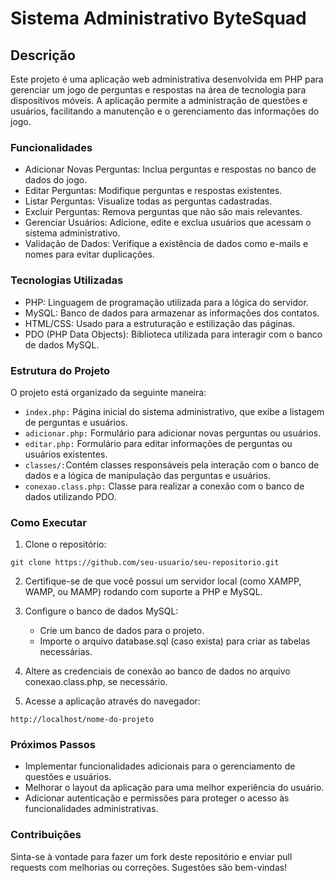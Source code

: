 # Sistema Administrativo ByteSquad
## Descrição
Este projeto é uma aplicação web administrativa desenvolvida em PHP para gerenciar um jogo de perguntas e respostas na área de tecnologia para dispositivos móveis. A aplicação permite a administração de questões e usuários, facilitando a manutenção e o gerenciamento das informações do jogo.

### Funcionalidades
- Adicionar Novas Perguntas: Inclua perguntas e respostas no banco de dados do jogo.
- Editar Perguntas: Modifique perguntas e respostas existentes.
- Listar Perguntas: Visualize todas as perguntas cadastradas.
- Excluir Perguntas: Remova perguntas que não são mais relevantes.
- Gerenciar Usuários: Adicione, edite e exclua usuários que acessam o sistema administrativo.
- Validação de Dados: Verifique a existência de dados como e-mails e nomes para evitar duplicações.

### Tecnologias Utilizadas
- PHP: Linguagem de programação utilizada para a lógica do servidor.
- MySQL: Banco de dados para armazenar as informações dos contatos.
- HTML/CSS: Usado para a estruturação e estilização das páginas.
- PDO (PHP Data Objects): Biblioteca utilizada para interagir com o banco de dados MySQL.

### Estrutura do Projeto
O projeto está organizado da seguinte maneira:
- `index.php:` Página inicial do sistema administrativo, que exibe a listagem de perguntas e usuários.
- `adicionar.php:` Formulário para adicionar novas perguntas ou usuários.
- `editar.php:` Formulário para editar informações de perguntas ou usuários existentes.
- `classes/:`Contém classes responsáveis pela interação com o banco de dados e a lógica de manipulação das perguntas e usuários.
- `conexao.class.php:` Classe para realizar a conexão com o banco de dados utilizando PDO.

### Como Executar
1. Clone o repositório:
```
git clone https://github.com/seu-usuario/seu-repositorio.git
```

2. Certifique-se de que você possui um servidor local (como XAMPP, WAMP, ou MAMP) rodando com suporte a PHP e MySQL.

3. Configure o banco de dados MySQL:
   - Crie um banco de dados para o projeto.
   - Importe o arquivo database.sql (caso exista) para criar as tabelas necessárias.

4. Altere as credenciais de conexão ao banco de dados no arquivo conexao.class.php, se necessário.

5. Acesse a aplicação através do navegador:
```
http://localhost/nome-do-projeto
```

### Próximos Passos
- Implementar funcionalidades adicionais para o gerenciamento de questões e usuários.
- Melhorar o layout da aplicação para uma melhor experiência do usuário.
- Adicionar autenticação e permissões para proteger o acesso às funcionalidades administrativas.
### Contribuições
Sinta-se à vontade para fazer um fork deste repositório e enviar pull requests com melhorias ou correções. Sugestões são bem-vindas!
